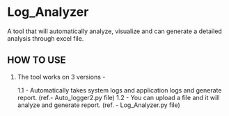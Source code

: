 # Log_Analyzer
A tool that will automatically analyze, visualize and can generate a detailed analysis through excel file.

## HOW TO USE 
1. The tool works on 3 versions -

   1.1 - Automatically takes system logs and application logs and generate report. (ref.- Auto_logger2.py file)
   1.2 - You can upload a file and it will analyze and generate report. (ref. - Log_Analyzer.py file)
